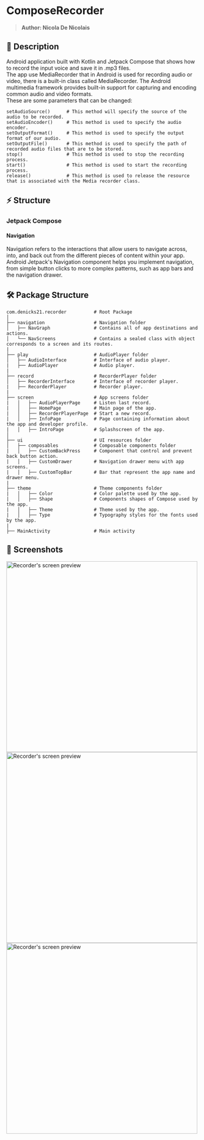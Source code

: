 # ComposeRecorder
> <b>Author: Nicola De Nicolais</b>

## 📍 Description
Android application built with Kotlin and Jetpack Compose that shows how to record the input voice and save it in .mp3 files.<br/>
The app use MediaRecorder that in Android is used for recording audio or video, there is a built-in class called MediaRecorder.
The Android multimedia framework provides built-in support for capturing and encoding common audio and video formats.<br/>
These are some parameters that can be changed:

```
setAudioSource()      # This method will specify the source of the audio to be recorded.
setAudioEncoder()     # This method is used to specify the audio encoder.
setOutputFormat()     # This method is used to specify the output format of our audio.
setOutputFile()       # This method is used to specify the path of recorded audio files that are to be stored.
stop()                # This method is used to stop the recording process. 
start()               # This method is used to start the recording process. 
release()             # This method is used to release the resource that is associated with the Media recorder class.
```

## ⚡ Structure
### Jetpack Compose
#### Navigation

Navigation refers to the interactions that allow users to navigate across, into, and back out from the different pieces of content within your app. Android Jetpack's Navigation component helps you implement navigation, from simple button clicks to more complex patterns, such as app bars and the navigation drawer.


## 🛠️ Package Structure

```
com.denicks21.recorder          # Root Package
│ 
├── navigation                  # Navigation folder
│   ├── NavGraph                # Contains all of app destinations and actions.
│   └── NavScreens              # Contains a sealed class with object corresponds to a screen and its routes.
|
├── play                        # AudioPlayer folder
│   ├── AudioInterface          # Interface of audio player.
|   ├── AudioPlayer             # Audio player.
|
├── record                      # RecorderPlayer folder
│   ├── RecorderInterface       # Interface of recorder player.
|   ├── RecorderPlayer          # Recorder player.
|
├── screen                      # App screens folder
|   │   ├── AudioPlayerPage     # Listen last record.
|   │   ├── HomePage            # Main page of the app.
|   │   ├── RecorderPlayerPage  # Start a new record.
|   │   ├── InfoPage            # Page containing information about the app and developer profile.
|   │   ├── IntroPage           # Splashscreen of the app.
│
├── ui                          # UI resources folder
│   ├── composables             # Composable components folder
|   │   ├── CustomBackPress     # Component that control and prevent back button action.
|   │   ├── CustomDrawer        # Navigation drawer menu with app screens.
|   │   ├── CustomTopBar        # Bar that represent the app name and drawer menu.
|
├── theme                       # Theme components folder
|   │   ├── Color               # Color palette used by the app.
|   │   ├── Shape               # Components shapes of Compose used by the app.
|   │   ├── Theme               # Theme used by the app.
|   │   ├── Type                # Typography styles for the fonts used by the app.
|
├── MainActivity                # Main activity
```

## 📎 Screenshots
<p float="left">
<img height="500em" src="screenshots/Screenshot01.png" title="Recorder's screen preview">
<img height="500em" src="screenshots/Screenshot02.png" title="Recorder's screen preview">
<img height="500em" src="screenshots/Screenshot03.png" title="Recorder's screen preview">
